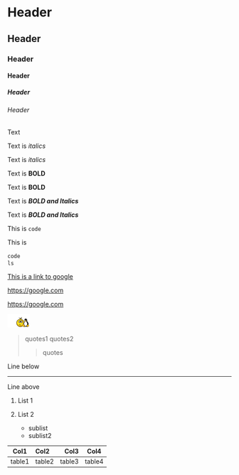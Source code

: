 # Header

## Header

### Header

#### Header

##### Header

###### Header

Text

Text is *italics*

Text is _italics_

Text is **BOLD**

Text is __BOLD__

Text is ***BOLD and Italics***

Text is ___BOLD and Italics___

This is `code`

This is
```
code
ls
```
[This is a link to google](https://google.com)

<https://google.com>

https://google.com

![Image](https://github.com/makemegit/hello-world/blob/master/linux-lovers.gif)

> quotes1
> quotes2
> > quotes

Line below

***

Line above

1. List 1
2. List 2

   - sublist
   - sublist2

|Col1|Col2|Col3|Col4|
|---|:---|---:|:---:|
|table1|table2|table3|table4|



